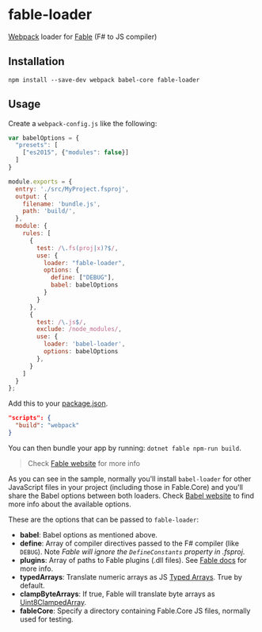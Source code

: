 # fable-loader

[Webpack](https://webpack.js.org/) loader for [Fable](http://fable.io/) (F# to JS compiler)

## Installation

```npm install --save-dev webpack babel-core fable-loader```

## Usage

Create a `webpack-config.js` like the following:

```js
var babelOptions = {
  "presets": [
    ["es2015", {"modules": false}]
  ]
}

module.exports = {
  entry: './src/MyProject.fsproj',
  output: {
    filename: 'bundle.js',
    path: 'build/',
  },
  module: {
    rules: [
      {
        test: /\.fs(proj|x)?$/,
        use: {
          loader: "fable-loader",
          options: {
            define: ["DEBUG"],
            babel: babelOptions
          }
        }
      },
      {
        test: /\.js$/,
        exclude: /node_modules/,
        use: {
          loader: 'babel-loader',
          options: babelOptions
        },
      }
    ]
  }
};
```

Add this to your [package.json](https://docs.npmjs.com/files/package.json).

```json
"scripts": {
  "build": "webpack"
}
```

You can then bundle your app by running: `dotnet fable npm-run build`.

> Check [Fable website](http://fable.io/) for more info

As you can see in the sample, normally you'll install `babel-loader` for other JavaScript files in your project (including those in Fable.Core) and you'll share the Babel options between both loaders. Check [Babel website](https://babeljs.io/docs/usage/api/#options) to find more info about the available options.

These are the options that can be passed to `fable-loader`:

- **babel**: Babel options as mentioned above.
- **define**: Array of compiler directives passed to the F# compiler (like `DEBUG`). Note _Fable will ignore the `DefineConstants` property in .fsproj_.
- **plugins**: Array of paths to Fable plugins (.dll files). See [Fable docs](http://fable.io/docs/plugins.html) for more info.
- **typedArrays**: Translate numeric arrays as JS [Typed Arrays](https://developer.mozilla.org/en-US/docs/Web/JavaScript/Reference/Global_Objects/TypedArray). True by default.
- **clampByteArrays**: If true, Fable will translate byte arrays as [Uint8ClampedArray](https://developer.mozilla.org/en-US/docs/Web/JavaScript/Reference/Global_Objects/Uint8ClampedArray).
- **fableCore**: Specify a directory containing Fable.Core JS files, normally used for testing.
